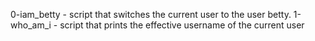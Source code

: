 0-iam_betty - script that switches the current user to the user betty.
1-who_am_i - script that prints the effective username of the current user
